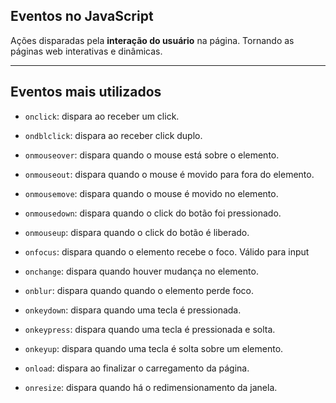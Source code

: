 ## Eventos no JavaScript
<p>Ações disparadas pela <b>interação do usuário</b> na página. Tornando as páginas web interativas e dinâmicas.</p>

---

## Eventos mais utilizados

- ```onclick```: dispara ao receber um click.
 
- ```ondblclick```: dispara ao receber click duplo.
  
- ```onmouseover```: dispara quando o mouse está sobre o elemento.
  
-  ```onmouseout```: dispara quando o mouse é movido para fora do elemento.
  
-  ```onmousemove```: dispara quando o mouse é movido no elemento.

-  ```onmousedown```: dispara quando o click do botão foi pressionado.

- ```onmouseup```: dispara quando o click do botão é liberado.

- ```onfocus```: dispara quando o elemento recebe o foco. Válido para input

- ```onchange```: dispara quando houver mudança no elemento.

- ```onblur```: dispara quando quando o elemento perde foco.

- ```onkeydown```: dispara quando uma tecla é pressionada.

- ```onkeypress```: dispara quando uma tecla é pressionada e solta.

-  ```onkeyup```: dispara quando uma tecla é solta sobre um elemento.

- ```onload```: dispara ao finalizar o carregamento da página.

-  ```onresize```: dispara quando há o redimensionamento da janela.
 
